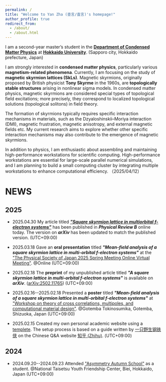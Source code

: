 ```yaml
---
permalink: /
title: "Welcome to Yan Zha (查言/査言)'s homepage!"
author_profile: true
redirect_from: 
  - /about/
  - /about.html
---
```

I am a second-year master’s student in the **[Department of Condensed Matter Physics](https://www2.sci.hokudai.ac.jp/gs/en/dcmp)** at **[Hokkaido University](https://www.global.hokudai.ac.jp/)**. (Sapporo city, Hokkaido prefecture, Japan) 

I am strongly interested in **condensed matter physics**, particularly various **magnetism-related phenomena**. 
Currently, I am focusing on the study of **magnetic skyrmion lattices (SkLs)**. 
Magnetic skyrmions, originally proposed by British physicist **Tony Skyrme** in the 1960s, are **topologically stable structures** arising in nonlinear sigma models. 
In condensed matter physics, magnetic skyrmions are considered special types of topological field excitations; more precisely, they correspond to localized topological solutions (topological solitons) in field theory.

The formation of skyrmions typically requires specific interaction mechanisms in materials, such as the Dzyaloshinskii–Moriya interaction (DMI), magnetic frustration, magnetic anisotropy, and external magnetic fields etc. 
My current research aims to explore whether other specific interaction mechanisms may also contribute to the emergence of magnetic skyrmions.

In addition to physics, I am enthusiastic about assembling and maintaining high-performance workstations for scientific computing. 
High-performance workstations are essential for large-scale parallel numerical simulations, and I am planning to build a small computing cluster by integrating multiple workstations to enhance computational efficiency.
（2025/04/12）

NEWS
======

## 2025
* 2025.04.30 My article titled ***["Square skyrmion lattice in multiorbital f-electron systems"](https://journals.aps.org/prb/abstract/10.1103/PhysRevB.111.165155)*** has been published in ***Physical Review B*** online today. The version on ***arXiv*** has been updated to match the published version. (UTC+09:00)

* 2025.03.18 Gave an **oral presentation** titled ***"Mean-field analysis of a square skyrmion lattice in multi-orbital f-electron systems"*** at the ["The Physical Society of Japan 2025 Spring Meeting Online Virtual Meeting"](https://www.jps.or.jp/english/meetings-and-awards/spring/spring-meeting.html). @Online (UTC+09:00)

* 2025.02.18 The **preprint** of my unpublished article titled ***"A square skyrmion lattice in multi-orbital f-electron systems"*** is available on ***arXiv***. ([arXiv:2502.11765](https://arxiv.org/abs/2502.11765)) (UTC+09:00)

* 2025.02.16--2025.02.18 Presented a **poster** titled ***"Mean-field analysis of a square skyrmion lattice in multi-orbital f-electron systems"*** at ["Workshop on theory of cross correlations, multipoles, and
computational material design"](https://asymmetry.hiroshima-u.ac.jp/event/2532). @Gotemba Tokinosumika, Gotemba, Shizuoka, Japan (UTC+09:00)


* 2025.02.15 Created my own personal academic website using a [templete](https://github.com/academicpages/academicpages.github.io). The setup process is based on a guide written by [一只野生钢铁侠](https://www.zhihu.com/people/91-53-41-34) on the Chinese Q&A website [知乎 (Zhihu)](https://zhuanlan.zhihu.com/p/711554540). (UTC+09:00)


## 2024
* 2024.09.20--2024.09.23 Attended ["Asymmetry Autumn School"](https://asymmetry.hiroshima-u.ac.jp/event/1097) as a student. @National Taisetsu Youth Friendship Center, Biei, Hokkaido, Japan (UTC+09:00)

